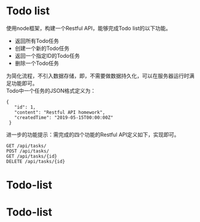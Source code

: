 # Todo list
使用node框架，构建一个Restful API，能够完成Todo list的以下功能。  
- 返回所有Todo任务  
- 创建一个新的Todo任务  
- 返回一个指定ID的Todo任务  
- 删除一个Todo任务 
 
为简化流程，不引入数据存储，即，不需要做数据持久化，可以在服务器运行时满足功能即可。  
Todo中一个任务的JSON格式定义为：
 ``` 
 {
    "id": 1,
    "content": "Restful API homework",
    "createdTime": "2019-05-15T00:00:00Z"
  }
  ```
进一步的功能提示：需完成的四个功能的Restful API定义如下，实现即可。  
```
GET /api/tasks/
POST /api/tasks/
GET /api/tasks/{id}
DELETE /api/tasks/{id}
```
# Todo-list
# Todo-list
